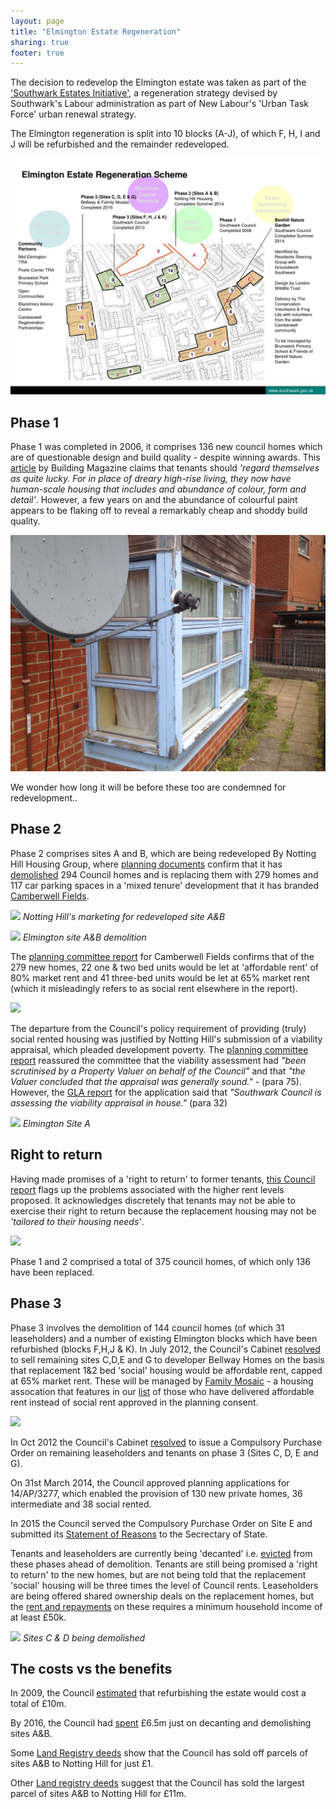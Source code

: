 ```yaml
---
layout: page
title: "Elmington Estate Regeneration"
sharing: true
footer: true
---
```

The decision to redevelop the Elmington estate was taken as part of the ['Southwark Estates Initiative'](http://embed.verite.co/timeline/?source=0Aprl6XcACewydEhRaWFOLVBfUjBSVW1HUGVZNEhGeFE&font=Bevan-PotanoSans&maptype=toner&lang=en&hash_bookmark=true&start_zoom_adjust=2&height=650#1), a regeneration strategy devised by Southwark's Labour administration as part of New Labour's 'Urban Task Force' urban renewal strategy. 

The Elmington regeneration is split into 10 blocks (A-J), of which F, H, I and J will be refurbished and the remainder redeveloped.

![](/img/elmingtonphasingplan.jpg)

## Phase 1
Phase 1 was completed in 2006, it comprises 136 new council homes which are of questionable design and build quality - despite winning awards. This [article](http://www.building.co.uk/bright-young-homes/3053009.article) by Building Magazine claims that tenants should _'regard themselves as quite lucky. For in place of dreary high-rise living, they now have human-scale housing that includes and abundance of colour, form and detail'_. However, a few years on and the abundance of colourful paint appears to be flaking off to reveal a remarkably cheap and shoddy build quality. 

![](/img/brisbanestreet.jpg)

We wonder how long it will be before these too are condemned for redevelopment..

## Phase 2
Phase 2 comprises sites A and B, which are being redeveloped By Notting Hill Housing Group, where [planning documents](http://planbuild.southwark.gov.uk/documents/?GetDocument=%7b%7b%7b!XXOecz%2bOmRk2JFLLeX0iRw%3d%3d!%7d%7d%7d) confirm that it has [demolished](http://directobjective.blogspot.co.uk/2011/12/elmington-estate-revisited.html) 294 Council homes and is replacing them with 279 homes and 117 car parking spaces in a 'mixed tenure' development that it has branded [Camberwell Fields](http://www.camberwellfields.com/). 

![](http://crappistmartin.github.io/images/camberwellfieldslogo.png)
*Notting Hill's marketing for redeveloped site A&B*

![](http://crappistmartin.github.io/images/elmingtonestate.jpg)
*Elmington site A&B demolition*


The [planning committee report](http://planbuild.southwark.gov.uk/documents/?GetDocument=%7b%7b%7b!XXOecz%2bOmRk2JFLLeX0iRw%3d%3d!%7d%7d%7d) for Camberwell Fields confirms that of the 279 new homes, 22 one & two bed units would be let at 'affordable rent' of 80% market rent and 41 three-bed units would be let at 65% market rent (which it misleadingly refers to as social rent elsewhere in the report).

![](https://pbs.twimg.com/media/CgB9qUqXIAEC4RY.jpg)

The departure from the Council's policy requirement of providing (truly) social rented housing was justified by Notting Hill's submission of a viability appraisal, which pleaded development poverty. The [planning committee report](http://planbuild.southwark.gov.uk/documents/?GetDocument=%7b%7b%7b!XXOecz%2bOmRk2JFLLeX0iRw%3d%3d!%7d%7d%7d) reassured the committee that the viability assessment had _"been scrutinised by a Property Valuer on behalf of the Council"_ and that _"the Valuer concluded that the appraisal was generally sound."_ - (para 75). However, the [GLA report](https://www.london.gov.uk/sites/default/files/PAWS/media_id_204229/edmund_street_se5_report.pdf) for the application said that _"Southwark Council is assessing the viability appraisal in house."_ (para 32) 

![](http://35percent.org/img/Elmington.jpeg)
*Elmington Site A*

## Right to return
Having made promises of a 'right to return' to former tenants, [this Council report](http://moderngov.southwark.gov.uk/mgConvert2PDF.aspx?ID=17695) flags up the problems associated with the higher rent levels proposed. It acknowledges discretely that tenants may not be able to exercise their right to return because the replacement housing may not be _'tailored to their housing needs'_.

![](https://pbs.twimg.com/media/Cf_uVcCWQAAWZuF.jpg)

Phase 1 and 2 comprised a total of 375 council homes, of which only 136 have been replaced.

## Phase 3
Phase 3 involves the demolition of 144 council homes (of which 31 leaseholders) and a number of existing Elmington blocks which have been refurbished (blocks F,H,J & K).
In July 2012, the Council's Cabinet [resolved](http://moderngov.southwark.gov.uk/documents/s30291/Report%20Disposal%20of%20the%20Councils%20freehold%20interest%20in%20Elmington%20estate%20sites%20C%20D%20E%20and%20G%20Camberw.pdf) to sell remaining sites C,D,E and G to developer Bellway Homes on the basis that replacement 1&2 bed 'social' housing would be affordable rent, capped at 65% market rent. These will be managed by [Family Mosaic](http://www.familymosaic.co.uk/home/index.html) - a housing assocation that features in our [list](http://35percent.org/img/section106_tenure_breaches.pdf) of those who have delivered affordable rent instead of social rent approved in the planning consent. 

![](http://crappistmartin.github.io/images/elmingtondisposal.png)

In Oct 2012 the Council's Cabinet [resolved](http://moderngov.southwark.gov.uk/ieListDocuments.aspx?CId=302&MId=4247&Ver=4) to issue a Compulsory Purchase Order on remaining leaseholders and tenants on phase 3 (Sites C, D, E and G).

On 31st March 2014, the Council approved planning applications for 14/AP/3277, which enabled the provision of 130 new private homes, 36 intermediate and 38 social rented.

In 2015 the Council served the Compulsory Purchase Order on Site E and submitted its [Statement of Reasons](/img/ElmingtonSiteE_SOR.pdf) to the Secrectary of State. 

Tenants and leaseholders are currently being 'decanted' i.e. [evicted](https://housingactionsouthwarkandlambeth.wordpress.com/2015/05/05/eviction-resistance-success-in-camberwell/) from these phases ahead of demolition. Tenants are still being promised a 'right to return' to the new homes, but are not being told that the replacement 'social' housing will be three times the level of Council rents. Leaseholders are being offered shared ownership deals on the replacement homes, but the [rent and repayments](http://crappistmartin.github.io/images/CamberwellFields.pdf) on these requires a minimum household income of at least £50k.

![](https://pbs.twimg.com/media/Cg-Ek6uWgAAMaoF.jpg)
*Sites C & D being demolished*

## The costs vs the benefits
In 2009, the Council [estimated](http://moderngov.southwark.gov.uk/documents/s9280/Executive%20report.pdf) that refurbishing the estate would cost a total of £10m. 

By 2016, the Council had [spent](https://www.whatdotheyknow.com/request/cost_to_date_of_elmington_estate?unfold=1#incoming-796509) £6.5m just on decanting and demolishing sites A&B.

Some [Land Registry deeds](/img/ElmingtonLR.pdf) show that the Council has sold off parcels of sites A&B to Notting Hill for just £1.

Other [Land registry deeds](http://crappistmartin.github.io/images/LRegisterElmingtonAandB.pdf) suggest that the Council has sold the largest parcel of sites A&B to Notting Hill for £11m.
